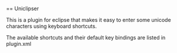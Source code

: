 == Uniclipser

This is a plugin for eclipse that makes it easy to enter some unicode characters using
keyboard shortcuts.

The available shortcuts and their default key bindings are listed in plugin.xml

